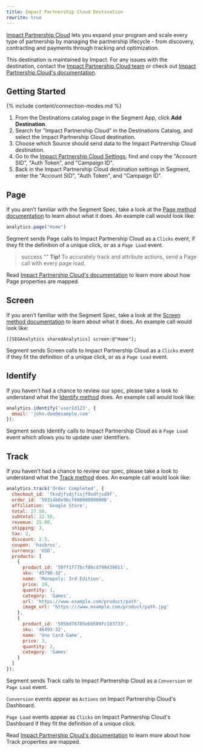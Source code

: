 ```yaml
---
title: Impact Partnership Cloud Destination
rewrite: true
---
```


[Impact Partnership Cloud](https://impact.com/?utm_source=segmentio&utm_medium=docs&utm_campaign=partners) lets you expand your program and scale every type of partnership by managing the partnership lifecycle - from discovery, contracting and payments through tracking and optimization.

This destination is maintained by Impact. For any issues with the destination, contact the [Impact Partnership Cloud team](https://app.impact.com/) or check out [Impact Partnership Cloud's documentation](https://app.impact.com/secure/agency/support/customer-support-portal-flow.ihtml?execution=e3s1).

## Getting Started

{% include content/connection-modes.md %}

1. From the Destinations catalog page in the Segment App, click **Add Destination**.
2. Search for "Impact Partnership Cloud" in the Destinations Catalog, and select the Impact Partnership Cloud destination.
3. Choose which Source should send data to the Impact Partnership Cloud destination.
4. Go to the [Impact Partnership Cloud Settings](https://app.impact.com), find and copy the "Account SID", "Auth Token", and "Campaign ID".
5. Back in the Impact Partnership Cloud destination settings in Segment, enter the "Account SID", "Auth Token", and "Campaign ID".

## Page

If you aren’t familiar with the Segment Spec, take a look at the [Page method documentation](https://segment.com/docs/connections/spec/page/) to learn about what it does. An example call would look like:

```js
analytics.page("Home")
```

Segment sends Page calls to Impact Partnership Cloud as a `Clicks` event, if they fit the definition of a unique click, or as a `Page Load` event.

> success ""
> **Tip!** To accurately track and attribute actions, send a Page call with every page load.

Read [Impact Partnership Cloud's documentation](https://impact-helpdesk.freshdesk.com/en/support/solutions/articles/48001173251) to learn more about how Page properties are mapped.

## Screen

If you aren’t familiar with the Segment Spec, take a look at the [Screen method documentation](https://segment.com/docs/connections/spec/screen/) to learn about what it does. An example call would look like:

```objc
[[SEGAnalytics sharedAnalytics] screen:@"Home"];
```
Segment sends Screen calls to Impact Partnership Cloud as a `Clicks` event if they fit the definition of a unique click, or as a `Page Load` event.


## Identify

If you haven't had a chance to review our spec, please take a look to understand what the [Identify method](https://segment.com/docs/connections/spec/identify/) does. An example call would look like:

```js
analytics.identify('userId123', {
  email: 'john.doe@example.com'
});
```
Segment sends Identify calls to Impact Partnership Cloud as a `Page Load` event which allows you to update user identifiers.

## Track

If you haven't had a chance to review our spec, please take a look to understand what the [Track method](https://segment.com/docs/connections/spec/track/) does. An example call would look like:

```js
analytics.track('Order Completed', {
  checkout_id: 'fksdjfsdjfisjf9sdfjsd9f',
  order_id: '50314b8e9bcf000000000000',
  affiliation: 'Google Store',
  total: 27.50,
  subtotal: 22.50,
  revenue: 25.00,
  shipping: 3,
  tax: 2,
  discount: 2.5,
  coupon: 'hasbros',
  currency: 'USD',
  products: [
    {
      product_id: '507f1f77bcf86cd799439011',
      sku: '45790-32',
      name: 'Monopoly: 3rd Edition',
      price: 19,
      quantity: 1,
      category: 'Games',
      url: 'https://www.example.com/product/path',
      image_url: 'https:///www.example.com/product/path.jpg'
    },
    {
      product_id: '505bd76785ebb509fc183733',
      sku: '46493-32',
      name: 'Uno Card Game',
      price: 3,
      quantity: 2,
      category: 'Games'
    }
  ]
});
```

Segment sends Track calls to Impact Partnership Cloud as a `Conversion` or `Page Load` event.

`Conversion` events appear as `Actions` on Impact Partnership Cloud's Dashboard.

`Page Load` events appear as `Clicks` on Impact Partnership Cloud's Dashboard if they fit the definition of a unique click.

Read [Impact Partnership Cloud's documentation](https://impact-helpdesk.freshdesk.com/en/support/solutions/articles/48001173251) to learn more about how Track properties are mapped.
